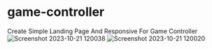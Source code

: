 # game-controller
Create Simple Landing Page And Responsive For Game Controller
![Screenshot 2023-10-21 120038](https://github.com/narimant/game-controller/assets/25383365/63b7feb5-287c-4e22-95b8-725e8ed8e931)
![Screenshot 2023-10-21 120020](https://github.com/narimant/game-controller/assets/25383365/7edecd1b-42cb-4aca-a7e8-c8f14b53be15)
